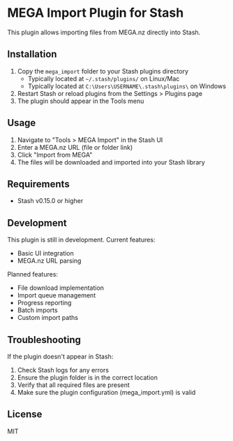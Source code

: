 # MEGA Import Plugin for Stash

This plugin allows importing files from MEGA.nz directly into Stash.

## Installation

1. Copy the `mega_import` folder to your Stash plugins directory
   - Typically located at `~/.stash/plugins/` on Linux/Mac
   - Typically located at `C:\Users\USERNAME\.stash\plugins\` on Windows
2. Restart Stash or reload plugins from the Settings > Plugins page
3. The plugin should appear in the Tools menu

## Usage

1. Navigate to "Tools > MEGA Import" in the Stash UI
2. Enter a MEGA.nz URL (file or folder link)
3. Click "Import from MEGA"
4. The files will be downloaded and imported into your Stash library

## Requirements

- Stash v0.15.0 or higher

## Development

This plugin is still in development. Current features:
- Basic UI integration
- MEGA.nz URL parsing

Planned features:
- File download implementation
- Import queue management
- Progress reporting
- Batch imports
- Custom import paths

## Troubleshooting

If the plugin doesn't appear in Stash:
1. Check Stash logs for any errors
2. Ensure the plugin folder is in the correct location
3. Verify that all required files are present
4. Make sure the plugin configuration (mega_import.yml) is valid

## License

MIT 